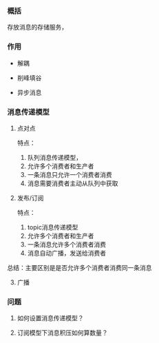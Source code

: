 ### 概括

存放消息的存储服务，


### 作用

+ 解耦

+ 削峰填谷

+ 异步消息



### 消息传递模型

1. 点对点

   特点：

   1. 队列消息传递模型，
   2. 允许多个消费者和生产者
   3. 一条消息只允许一个消费者消费
   4. 消息需要消费者主动从队列中获取

2. 发布/订阅

   特点：

   1. topic消息传递模型
   2. 允许多个消费者和生产者
   3. 一条消息允许多个消费者消费
   4. 消息自动广播，发送给消费者

总结：主要区别是是否允许多个消费者消费同一条消息

3. 广播





### 问题

1. 如何设置消息传递模型？

2. 订阅模型下消息积压如何算数量？